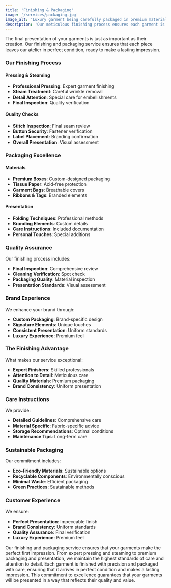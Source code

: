 ```yaml
---
title: 'Finishing & Packaging'
image: '/services/packaging.jpg'
image_alt: 'Luxury garment being carefully packaged in premium materials with attention to detail'
description: 'Our meticulous finishing process ensures each garment is perfectly pressed, steamed, and packaged with the utmost care, ready for its new owner.'
---
```


The final presentation of your garments is just as important as their creation. Our finishing and packaging service ensures that each piece leaves our atelier in perfect condition, ready to make a lasting impression.

### Our Finishing Process

#### Pressing & Steaming

- **Professional Pressing**: Expert garment finishing
- **Steam Treatment**: Careful wrinkle removal
- **Detail Attention**: Special care for embellishments
- **Final Inspection**: Quality verification

#### Quality Checks

- **Stitch Inspection**: Final seam review
- **Button Security**: Fastener verification
- **Label Placement**: Branding confirmation
- **Overall Presentation**: Visual assessment

### Packaging Excellence

#### Materials

- **Premium Boxes**: Custom-designed packaging
- **Tissue Paper**: Acid-free protection
- **Garment Bags**: Breathable covers
- **Ribbons & Tags**: Branded elements

#### Presentation

- **Folding Techniques**: Professional methods
- **Branding Elements**: Custom details
- **Care Instructions**: Included documentation
- **Personal Touches**: Special additions

### Quality Assurance

Our finishing process includes:

- **Final Inspection**: Comprehensive review
- **Cleaning Verification**: Spot check
- **Packaging Quality**: Material inspection
- **Presentation Standards**: Visual assessment

### Brand Experience

We enhance your brand through:

- **Custom Packaging**: Brand-specific design
- **Signature Elements**: Unique touches
- **Consistent Presentation**: Uniform standards
- **Luxury Experience**: Premium feel

### The Finishing Advantage

What makes our service exceptional:

- **Expert Finishers**: Skilled professionals
- **Attention to Detail**: Meticulous care
- **Quality Materials**: Premium packaging
- **Brand Consistency**: Uniform presentation

### Care Instructions

We provide:

- **Detailed Guidelines**: Comprehensive care
- **Material Specific**: Fabric-specific advice
- **Storage Recommendations**: Optimal conditions
- **Maintenance Tips**: Long-term care

### Sustainable Packaging

Our commitment includes:

- **Eco-Friendly Materials**: Sustainable options
- **Recyclable Components**: Environmentally conscious
- **Minimal Waste**: Efficient packaging
- **Green Practices**: Sustainable methods

### Customer Experience

We ensure:

- **Perfect Presentation**: Impeccable finish
- **Brand Consistency**: Uniform standards
- **Quality Assurance**: Final verification
- **Luxury Experience**: Premium feel

Our finishing and packaging service ensures that your garments make the perfect first impression. From expert pressing and steaming to premium packaging and presentation, we maintain the highest standards of care and attention to detail. Each garment is finished with precision and packaged with care, ensuring that it arrives in perfect condition and makes a lasting impression. This commitment to excellence guarantees that your garments will be presented in a way that reflects their quality and value.
